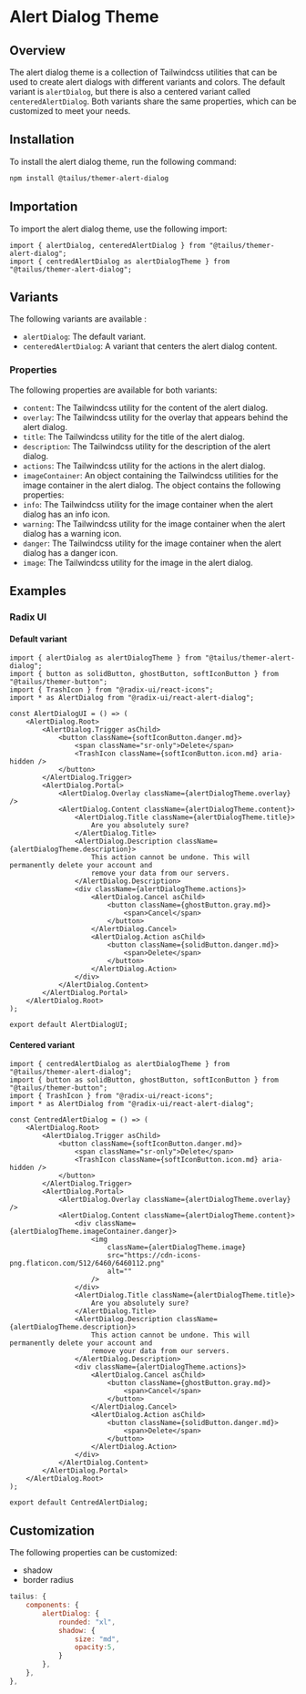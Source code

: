# Alert Dialog Theme

## Overview

The alert dialog theme is a collection of Tailwindcss utilities that can be used to create alert dialogs with different variants and colors. The default variant is `alertDialog`, but there is also a centered variant called `centeredAlertDialog`. Both variants share the same properties, which can be customized to meet your needs.

## Installation

To install the alert dialog theme, run the following command:

```bash
npm install @tailus/themer-alert-dialog
```

## Importation

To import the alert dialog theme, use the following import:

```tsx
import { alertDialog, centeredAlertDialog } from "@tailus/themer-alert-dialog";
import { centredAlertDialog as alertDialogTheme } from "@tailus/themer-alert-dialog";
```

## Variants

The following variants are available :

-   `alertDialog`: The default variant.
-   `centeredAlertDialog`: A variant that centers the alert dialog content.

### Properties

The following properties are available for both variants:

-   `content`: The Tailwindcss utility for the content of the alert dialog.
-   `overlay`: The Tailwindcss utility for the overlay that appears behind the alert dialog.
-   `title`: The Tailwindcss utility for the title of the alert dialog.
-   `description`: The Tailwindcss utility for the description of the alert dialog.
-   `actions`: The Tailwindcss utility for the actions in the alert dialog.
-   `imageContainer`: An object containing the Tailwindcss utilities for the image container in the alert dialog. The object contains the following properties:
-   `info`: The Tailwindcss utility for the image container when the alert dialog has an info icon.
-   `warning`: The Tailwindcss utility for the image container when the alert dialog has a warning icon.
-   `danger`: The Tailwindcss utility for the image container when the alert dialog has a danger icon.
-   `image`: The Tailwindcss utility for the image in the alert dialog.

## Examples

### Radix UI

#### Default variant

```tsx
import { alertDialog as alertDialogTheme } from "@tailus/themer-alert-dialog";
import { button as solidButton, ghostButton, softIconButton } from "@tailus/themer-button";
import { TrashIcon } from "@radix-ui/react-icons";
import * as AlertDialog from "@radix-ui/react-alert-dialog";

const AlertDialogUI = () => (
    <AlertDialog.Root>
        <AlertDialog.Trigger asChild>
            <button className={softIconButton.danger.md}>
                <span className="sr-only">Delete</span>
                <TrashIcon className={softIconButton.icon.md} aria-hidden />
            </button>
        </AlertDialog.Trigger>
        <AlertDialog.Portal>
            <AlertDialog.Overlay className={alertDialogTheme.overlay} />
            <AlertDialog.Content className={alertDialogTheme.content}>
                <AlertDialog.Title className={alertDialogTheme.title}>
                    Are you absolutely sure?
                </AlertDialog.Title>
                <AlertDialog.Description className={alertDialogTheme.description}>
                    This action cannot be undone. This will permanently delete your account and
                    remove your data from our servers.
                </AlertDialog.Description>
                <div className={alertDialogTheme.actions}>
                    <AlertDialog.Cancel asChild>
                        <button className={ghostButton.gray.md}>
                            <span>Cancel</span>
                        </button>
                    </AlertDialog.Cancel>
                    <AlertDialog.Action asChild>
                        <button className={solidButton.danger.md}>
                            <span>Delete</span>
                        </button>
                    </AlertDialog.Action>
                </div>
            </AlertDialog.Content>
        </AlertDialog.Portal>
    </AlertDialog.Root>
);

export default AlertDialogUI;
```

#### Centered variant

```tsx
import { centredAlertDialog as alertDialogTheme } from "@tailus/themer-alert-dialog";
import { button as solidButton, ghostButton, softIconButton } from "@tailus/themer-button";
import { TrashIcon } from "@radix-ui/react-icons";
import * as AlertDialog from "@radix-ui/react-alert-dialog";

const CentredAlertDialog = () => (
    <AlertDialog.Root>
        <AlertDialog.Trigger asChild>
            <button className={softIconButton.danger.md}>
                <span className="sr-only">Delete</span>
                <TrashIcon className={softIconButton.icon.md} aria-hidden />
            </button>
        </AlertDialog.Trigger>
        <AlertDialog.Portal>
            <AlertDialog.Overlay className={alertDialogTheme.overlay} />
            <AlertDialog.Content className={alertDialogTheme.content}>
                <div className={alertDialogTheme.imageContainer.danger}>
                    <img
                        className={alertDialogTheme.image}
                        src="https://cdn-icons-png.flaticon.com/512/6460/6460112.png"
                        alt=""
                    />
                </div>
                <AlertDialog.Title className={alertDialogTheme.title}>
                    Are you absolutely sure?
                </AlertDialog.Title>
                <AlertDialog.Description className={alertDialogTheme.description}>
                    This action cannot be undone. This will permanently delete your account and
                    remove your data from our servers.
                </AlertDialog.Description>
                <div className={alertDialogTheme.actions}>
                    <AlertDialog.Cancel asChild>
                        <button className={ghostButton.gray.md}>
                            <span>Cancel</span>
                        </button>
                    </AlertDialog.Cancel>
                    <AlertDialog.Action asChild>
                        <button className={solidButton.danger.md}>
                            <span>Delete</span>
                        </button>
                    </AlertDialog.Action>
                </div>
            </AlertDialog.Content>
        </AlertDialog.Portal>
    </AlertDialog.Root>
);

export default CentredAlertDialog;
```

## Customization

The following properties can be customized:

-   shadow
-   border radius

```js
tailus: {
    components: {
        alertDialog: {
            rounded: "xl",
            shadow: {
                size: "md",
                opacity:5,
            }
        },
    },
},
```
